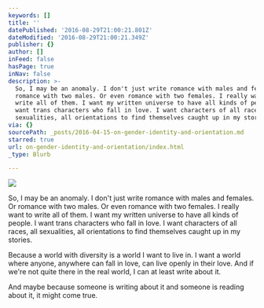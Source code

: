 ```yaml
---
keywords: []
title: ''
datePublished: '2016-08-29T21:00:21.801Z'
dateModified: '2016-08-29T21:00:21.349Z'
publisher: {}
author: []
inFeed: false
hasPage: true
inNav: false
description: >-
  So, I may be an anomaly. I don't just write romance with males and females. Or
  romance with two males. Or even romance with two females. I really want to
  write all of them. I want my written universe to have all kinds of people. I
  want trans characters who fall in love. I want characters of all races, all
  sexualities, all orientations to find themselves caught up in my stories.
via: {}
sourcePath: _posts/2016-04-15-on-gender-identity-and-orientation.md
starred: true
url: on-gender-identity-and-orientation/index.html
_type: Blurb

---
```

![](https://s3-us-west-2.amazonaws.com/the-grid-img/p/12993b7b126c8b2a8d5b6809697e6326e3f1c774.jpg)

So, I may be an anomaly. I don't just write romance with males and females. Or romance with two males. Or even romance with two females. I really want to write all of them. I want my written universe to have all kinds of people. I want trans characters who fall in love. I want characters of all races, all sexualities, all orientations to find themselves caught up in my stories.

Because a world with diversity is a world I want to live in. I want a world where anyone, anywhere can fall in love, can live openly in their love. And if we're not quite there in the real world, I can at least write about it.

And maybe because someone is writing about it and someone is reading about it, it might come true.